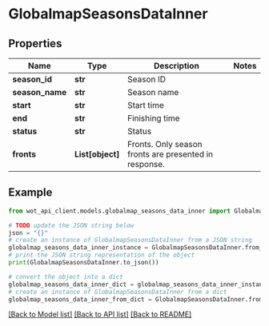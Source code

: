 # GlobalmapSeasonsDataInner


## Properties

Name | Type | Description | Notes
------------ | ------------- | ------------- | -------------
**season_id** | **str** | Season ID | 
**season_name** | **str** | Season name | 
**start** | **str** | Start time | 
**end** | **str** | Finishing time | 
**status** | **str** | Status | 
**fronts** | **List[object]** | Fronts. Only season fronts are presented in response. | 

## Example

```python
from wot_api_client.models.globalmap_seasons_data_inner import GlobalmapSeasonsDataInner

# TODO update the JSON string below
json = "{}"
# create an instance of GlobalmapSeasonsDataInner from a JSON string
globalmap_seasons_data_inner_instance = GlobalmapSeasonsDataInner.from_json(json)
# print the JSON string representation of the object
print(GlobalmapSeasonsDataInner.to_json())

# convert the object into a dict
globalmap_seasons_data_inner_dict = globalmap_seasons_data_inner_instance.to_dict()
# create an instance of GlobalmapSeasonsDataInner from a dict
globalmap_seasons_data_inner_from_dict = GlobalmapSeasonsDataInner.from_dict(globalmap_seasons_data_inner_dict)
```
[[Back to Model list]](../README.md#documentation-for-models) [[Back to API list]](../README.md#documentation-for-api-endpoints) [[Back to README]](../README.md)


